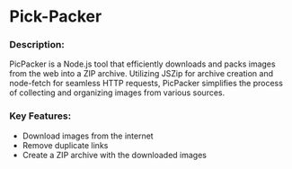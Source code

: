 # Pick-Packer

### Description: 
PicPacker is a Node.js tool that efficiently downloads and packs images from the web into a ZIP archive. Utilizing JSZip for archive creation and node-fetch for seamless HTTP requests, PicPacker simplifies the process of collecting and organizing images from various sources.

### Key Features:
- Download images from the internet
- Remove duplicate links
- Create a ZIP archive with the downloaded images
